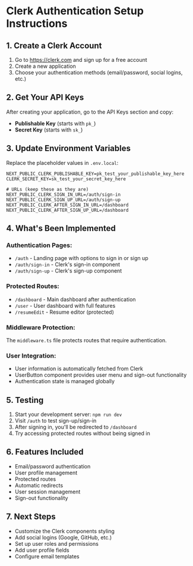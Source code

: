 # Clerk Authentication Setup Instructions

## 1. Create a Clerk Account

1. Go to https://clerk.com and sign up for a free account
2. Create a new application
3. Choose your authentication methods (email/password, social logins, etc.)

## 2. Get Your API Keys

After creating your application, go to the API Keys section and copy:

- **Publishable Key** (starts with `pk_`)
- **Secret Key** (starts with `sk_`)

## 3. Update Environment Variables

Replace the placeholder values in `.env.local`:

```env
NEXT_PUBLIC_CLERK_PUBLISHABLE_KEY=pk_test_your_publishable_key_here
CLERK_SECRET_KEY=sk_test_your_secret_key_here

# URLs (keep these as they are)
NEXT_PUBLIC_CLERK_SIGN_IN_URL=/auth/sign-in
NEXT_PUBLIC_CLERK_SIGN_UP_URL=/auth/sign-up
NEXT_PUBLIC_CLERK_AFTER_SIGN_IN_URL=/dashboard
NEXT_PUBLIC_CLERK_AFTER_SIGN_UP_URL=/dashboard
```

## 4. What's Been Implemented

### Authentication Pages:

- `/auth` - Landing page with options to sign in or sign up
- `/auth/sign-in` - Clerk's sign-in component
- `/auth/sign-up` - Clerk's sign-up component

### Protected Routes:

- `/dashboard` - Main dashboard after authentication
- `/user` - User dashboard with full features
- `/resumeEdit` - Resume editor (protected)

### Middleware Protection:

The `middleware.ts` file protects routes that require authentication.

### User Integration:

- User information is automatically fetched from Clerk
- UserButton component provides user menu and sign-out functionality
- Authentication state is managed globally

## 5. Testing

1. Start your development server: `npm run dev`
2. Visit `/auth` to test sign-up/sign-in
3. After signing in, you'll be redirected to `/dashboard`
4. Try accessing protected routes without being signed in

## 6. Features Included

- Email/password authentication
- User profile management
- Protected routes
- Automatic redirects
- User session management
- Sign-out functionality

## 7. Next Steps

- Customize the Clerk components styling
- Add social logins (Google, GitHub, etc.)
- Set up user roles and permissions
- Add user profile fields
- Configure email templates
